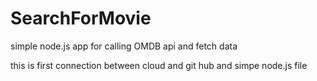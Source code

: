 # SearchForMovie
simple node.js app for calling OMDB api and fetch data

this is first connection between cloud and git hub
and simpe node.js file

